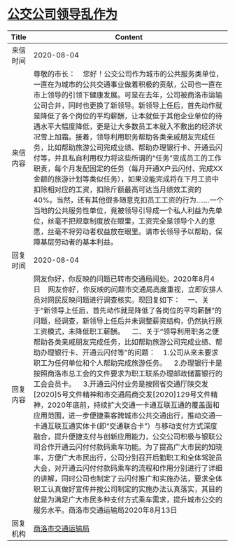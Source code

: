 # <a href="http://www.shangluo.gov.cn/zmhd/ldxxxx.jsp?urltype=leadermail.LeaderMailContentUrl&wbtreeid=1112&leadermailid=6275">公交公司领导乱作为</a>
| Title |                                                                                                                                                                                                                                                                                                                               Content                                                                                                                                                                                                                                                                                                                                |
|:-----:|----------------------------------------------------------------------------------------------------------------------------------------------------------------------------------------------------------------------------------------------------------------------------------------------------------------------------------------------------------------------------------------------------------------------------------------------------------------------------------------------------------------------------------------------------------------------------------------------------------------------------------------------------------------------|
| 来信时间  | 2020-08-04                                                                                                                                                                                                                                                                                                                                                                                                                                                                                                                                                                                                                                                           |
| 来信内容  | 尊敬的市长：    您好！公交公司作为城市的公共服务类单位，一直在为城市的公共交通事业做着积极的贡献，公司也一直在市上领导的引领下健康发展。可是在去年，公司被商洛市运输公司合并，同时也更换了新领导。新领导上任后，首先动作就是降低了各个岗位的平均薪酬，让本就低于其他企业单位的待遇水平大幅度降低，更是让大多数员工本就入不敷出的经济状况雪上加霜。接着，领导利用职务帮助各类亲戚朋友完成任务，比如帮助旅游公司完成业绩、帮助办理银行卡、开通云闪付等，并且私自利用权力将这些所谓的“任务”变成员工的工作职责，每个月发配固定的任务（每月开通X户云闪付、完成XX金额的旅游计划等类似任务），如果没能完成将在下月工资中扣除相对应的工资，扣除斤额最高可达当月绩效工资的40%。当然，还有其他很多随意克扣员工工资的行为.......一个当地的公共服务性单位，竟被领导引导成一个私人利益为先单位，丝毫不把规章制度放在眼里，工资完全是领导个人的意愿，丝毫不将劳动者权益放在眼里。请市长领导予以帮助，保障基层劳动者的基本利益。                                                                                                                                                                                                   |
| 回复时间  | 2020-08-04                                                                                                                                                                                                                                                                                                                                                                                                                                                                                                                                                                                                                                                           |
| 回复内容  | 网友你好，你反映的问题已转市交通局阅处。2020年8月4日    网友你好，你反映的问题市交通局高度重视，立即安排人员对网民反映问题进行调查核实。现回复如下：    一、关于“新领导上任后，首先动作就是降低了各岗位的平均薪酬”的问题，经调查，新领导上任后并未调整薪资结构，仍然执行原工资模式，未降低职工薪酬。    二、关于“领导利用职务之便帮助各类亲戚朋友完成任务，比如帮助旅游公司完成业绩、帮助办理银行卡、开通云闪付等”的问题：    1.公司从来未要求职工为任何单位和个人帮助完成旅游任务。    2.办理银行卡是按照商洛市总工会的文件要求为职工联系办理邮政储蓄银行的工会会员卡。    3.开通云闪付业务是按照省交通厅陕交发[2020]5号文件精神和市交通局商交发[2020]129号文件精神，2020年底前，持续扩大交通一卡通互联互通的覆盖面和应用范围，进一步便捷乘客跨城市公共交通出行，推动交通一卡通互联互通实体卡(即“交通联合卡”）与移动支付方式深度融合，提升便捷支付与创新应用能力，公交公司积极与银联公司合作开通云闪付付款码乘车功能。为了提高广大市民的知晓率，方便广大市民出行，公司分别召开后勤职工和全体驾驶员大会，对开通云闪付付款码乘车的流程和作用分别进行了详细的讲解，同时公司也制定了云闪付推广和实施办法，要求全体职工认真做好宣传并按公司制定的实施办法认真落实，其目的就是为满足广大市民多种支付方式乘车需求，提升城市公交的服务水平。商洛市交通运输局2020年8月13日 |
| 回复机构  | <a href="../../categories/agencies/商洛市交通运输局.md">商洛市交通运输局</a>                                                                                                                                                                                                                                                                                                                                                                                                                                                                                                                                                                                                         |